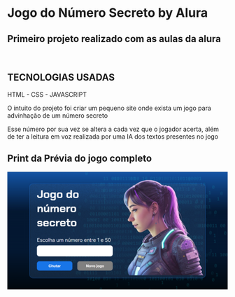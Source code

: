 <h1>Jogo do Número Secreto by Alura</h1>
<h2>Primeiro projeto realizado com as aulas da alura</h2>
<br/>

<h2>TECNOLOGIAS USADAS</h2>
<p>HTML - CSS - JAVASCRIPT</p>

<p> O intuito do projeto foi criar um pequeno site onde exista um jogo para advinhação de um número secreto</p>
<p> Esse número por sua vez se altera a cada vez que o jogador acerta, além de ter a leitura em voz realizada por uma IA dos textos presentes no jogo</p>

<h2>Print da Prévia do jogo completo</h2>
<img src="./img/previaJogoFim.png" alt="print da tela do jogo feito" class="print" />